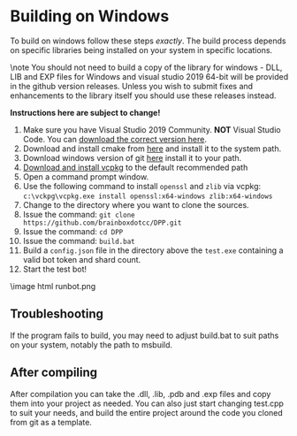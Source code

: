 # Building on Windows

To build on windows follow these steps *exactly*. The build process depends on specific libraries being installed on your system in specific locations.

\note You should not need to build a copy of the library for windows - DLL, LIB and EXP files for Windows and visual studio 2019 64-bit will be provided in the github version releases. Unless you wish to submit fixes and enhancements to the library itself you should use these releases instead.

__Instructions here are subject to change!__

1. Make sure you have Visual Studio 2019 Community. **NOT** Visual Studio Code. You can [download the correct version here](https://visualstudio.microsoft.com/downloads/).
2. Download and install cmake from [here](https://cmake.org/download/) and install it to the system path.
3. Download windows version of git [here](https://git-scm.com/download/win) install it to your path.
4. [Download and install vcpkg](https://docs.microsoft.com/en-us/cpp/build/install-vcpkg?view=msvc-160&tabs=windows) to the default recommended path
5. Open a command prompt window.
6. Use the following command to install `openssl` and `zlib` via vcpkg: `c:\vckpg\vcpkg.exe install openssl:x64-windows zlib:x64-windows`
7. Change to the directory where you want to clone the sources.
8. Issue the command: `git clone https://github.com/brainboxdotcc/DPP.git`
9.  Issue the command: `cd DPP`
10. Issue the command: `build.bat`
11. Build a `config.json` file in the directory above the `test.exe` containing a valid bot token and shard count.
12. Start the test bot!

\image html runbot.png

## Troubleshooting

If the program fails to build, you may need to adjust build.bat to suit paths on your system, notably the path to msbuild.

## After compiling

After compilation you can take the .dll, .lib, .pdb and .exp files and copy them into your project as needed. You can also just start changing test.cpp to suit your needs, and build the entire project around the code you cloned from git as a template.
